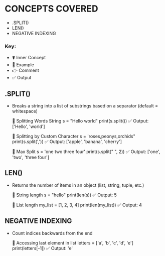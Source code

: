 # CONCEPTS COVERED

- .SPLIT()
- LEN()
- NEGATIVE INDEXING

### Key:
- ❣️ Inner Concept
- 🦋 Example
- 👉 Comment
- ✅ Output

## .SPLIT()
- Breaks a string into a list of substrings based on a separator (default = whitespace)

    🦋 Splitting Words String
    s = "Hello world"
    print(s.split()) ✅ Output: ['Hello', 'world']

    🦋 Splitting by Custom Character
    s = 'roses,peonys,orchids"
    print(s.split(',')) ✅ Output: ['apple', 'banana', 'cherry']

    🦋 Max Split
    s = 'one two three four'
    print(s.split(" ", 2)) ✅ Output: ['one', 'two', 'three four']

## LEN()
- Returns the number of items in an object (list, string, tuple, etc.)

    🦋 String length
    s = "hello"
    print(len(s)) ✅ Output: 5

    🦋 List length
    my_list = [1, 2, 3, 4]
    print(len(my_list)) ✅ Output: 4

## NEGATIVE INDEXING
- Count indices backwards from the end

    🦋 Accessing last element in list
    letters = ['a', 'b', 'c', 'd', 'e']
    print(letters[-1]) ✅ Output: 'e'

